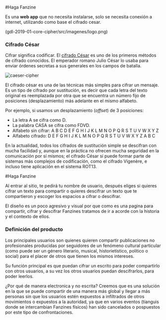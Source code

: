 #Haga Fanzine

 Es una **web app** que no necesita instalarse, solo se necesita conexión a internet,
utilizando  como base el cifrado cesar.

(gdl-2019-01-core-cipher/src/imagenes/logo.png)

### Cifrado César

Cifrar significa codificar. El [cifrado César](https://en.wikipedia.org/wiki/Caesar_cipher)
es uno de los primeros métodos de cifrado conocidos. El emperador romano Julio
César lo usaba para enviar órdenes secretas a sus generales en los campos de
batalla.

![caeser-cipher](https://upload.wikimedia.org/wikipedia/commons/thumb/2/2b/Caesar3.svg/2000px-Caesar3.svg.png)

El cifrado césar es una de las técnicas más simples para cifrar un mensaje. Es
un tipo de cifrado por sustitución, es decir que cada letra del texto original
es reemplazada por otra que se encuentra un número fijo de posiciones
(desplazamiento) más adelante en el mismo alfabeto.

Por ejemplo, si usamos un desplazamiento (_offset_) de 3 posiciones:

* La letra A se cifra como D.
* La palabra CASA se cifra como FDVD.
* Alfabeto sin cifrar: A B C D E F G H I J K L M N O P Q R S T U V W X Y Z
* Alfabeto cifrado: D E F G H I J K L M N O P Q R S T U V W X Y Z A B C

En la actualidad, todos los cifrados de sustitución simple se descifran con
mucha facilidad y, aunque en la práctica no ofrecen mucha seguridad en la
comunicación por sí mismos; el cifrado César sí puede formar parte de sistemas
más complejos de codificación, como el cifrado Vigenère, e incluso tiene
aplicación en el sistema ROT13.

#Haga Fanzine

Al entrar al sitio, te pedirá tu nombre de usuario, después eliges si quieres cifrar
un texto para compartir o quieres descifrar un texto que te compartieron y escoger los espacios
a cifrar o descifrar.

El diseño es un poco agresivo y visual por que como es una pagina para compartir, cifrar y descifrar Fanzines
tratamos de ir a acorde con la historia y el contexto de ellos.


### Definición del producto

Los principales usuarios son quienes quieren compartir publicaciones no profesionales producidas
por seguidores de un fenómeno cultural particular (como puede ser un género literario, musical,  historietístico,
politico o social) para el placer de otros que tienen los mismos intereses.

Su función principal es que puedan cifrar un escrito para poder compartirlo con otros usuarios, a su vez los otros usuarios
puedan descifrarlos, para poder leerlos.

¿Por qué de manera electronica y no escrita? Creemos que es una solución en la que se puede compartir de una
manera más global y llegar a más personas sin que los usuarios estén expuestos a infiltrados de otros
movimientos o expuestos a la autoridad, ya que en varios eventos (tianguis donde se intercambian Fanzines físicos)
han sido cancelados o pospuestos por este tipo de confrontaciones.

